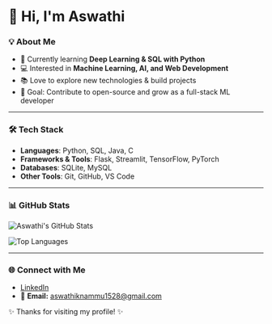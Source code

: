 # 👋 Hi, I'm Aswathi  

### 💡 About Me  
- 🌱 Currently learning **Deep Learning & SQL with Python**  
- 💻 Interested in **Machine Learning, AI, and Web Development**  
- 📚 Love to explore new technologies & build projects  
- 🎯 Goal: Contribute to open-source and grow as a full-stack ML developer  

---

### 🛠️ Tech Stack  
- **Languages**: Python, SQL, Java, C  
- **Frameworks & Tools**: Flask, Streamlit, TensorFlow, PyTorch  
- **Databases**: SQLite, MySQL  
- **Other Tools**: Git, GitHub, VS Code  

---

### 📊 GitHub Stats  
![Aswathi's GitHub Stats](https://github-readme-stats.vercel.app/api?username=aswathikn28&show_icons=true&theme=radical)  

![Top Languages](https://github-readme-stats.vercel.app/api/top-langs/?username=aswathikn28&layout=compact&theme=radical)  

---

### 🌐 Connect with Me  
- [LinkedIn](www.linkedin.com/in/aswathikn)   
- 📩 **Email:** aswathiknammu1528@gmail.com 

✨ Thanks for visiting my profile! ✨
